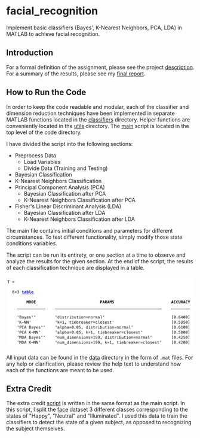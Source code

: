 # facial_recognition
Implement basic classifiers (Bayes', K-Nearest Neighbors, PCA, LDA) in MATLAB to achieve facial recognition.
 
## Introduction
 
For a formal definition of the assignment, please see the project [description](docs/proj01.pdf). For a summary of the results, please see my [final report](docs/final_report.pdf).

## How to Run the Code

In order to keep the code readable and modular, each of the classifier and dimension reduction techniques have been implemented in separate MATLAB functions located in the [classifiers](code/classifiers) directory. Helper functions are conveniently located in the [utils](code/utils/) directory. The [main](code/main.m) script is located in the top level of the code directory.

I have divided the script into the following sections:

* Preprocess Data
  * Load Variables
  * Divide Data (Training and Testing)
* Bayesian Classification
* K-Nearest Neighbors Classification
* Principal Component Analysis (PCA)
  * Bayesian Classification after PCA
  * K-Nearest Neighbors Classification after PCA
* Fisher's Linear Discriminant Analysis (LDA)
  * Bayesian Classification after LDA
  * K-Nearest Neighbors Classification after LDA
  
The main file contains initial conditions and parameters for different circumstances. To test different functionality, simply modify those state conditions variables.
  
The script can be run its entirety, or one section at a time to observe and analyze the results for the given section. At the end of the script, the results of each classification technique are displayed in a table. 

![Face Data Set Example Table](/img/table.png)

All input data can be found in the [data](data/) directory in the form of `.mat` files. For any help or clarification, please review the help text to understand how each of the functions are meant to be used.

## Extra Credit

The extra credit [script](code/extra_credit.m) is written in the same format as the main script. In this script, I split the [face](data/face.mat) dataset 3 different classes corresponding to the states of "Happy", "Neutral" and "Illuminated". I used this data to train the classifiers to detect the state of a given subject, as opposed to recognizing the subject themselves.
